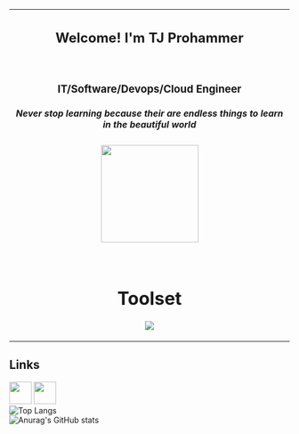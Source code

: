 <div align="center">
<table>
<tbody>
<td align="center">
<img width="2000" height="0"><br>
<h2>Welcome! I'm TJ Prohammer</h2><br>
    <h3>IT/Software/Devops/Cloud Engineer</h3>
    <h5>Never stop learning because their are endless things to learn in the beautiful world</h5>
    <p align='center'>
  <img src="https://github.com/tjprohammer/tjprohammer/assets/65262637/462c4596-668a-439c-9e6a-58829bdb00a5" width='175'>
</p>
<br />
    <h1>Toolset</h1>
<p><img src="https://github.com/tjprohammer/tjprohammer/assets/65262637/97a9db37-291f-4697-9cb6-4f8014cc8c5b"
/>
    </p>
<a href="[https://portfolio.tjprohammer.us)"></a>
</td>
</tbody>
</table>

</div>

## Links
<a href="(https://www.linkedin.com/in/tj-prohammer-2642844b/)"><img src="https://www.vectorlogo.zone/logos/linkedin/linkedin-icon.svg" width="40" height="40"/></a>
<a href="https://www.instagram.com/tjprohammer/?hl=en"> <img src="https://github.com/tjprohammer/tjprohammer/assets/65262637/98136cd5-85f7-49b4-9a3b-a3d15fdf497f" width="40" height="40"/> </a>
<br />
![Top Langs](https://github-readme-stats.vercel.app/api/top-langs/?username=tjprohammer&layout=pie&hide_progress=false)
<br />
![Anurag's GitHub stats](https://github-readme-stats.vercel.app/api?username=tjprohammer&show_icons=true&theme=radical)
<!--
- 🔭 I’m currently working on   <br />
- 🌱 I’m currently learning ...  <br />
  Terraform, More AWS Services, Kubernetes, Jeknins. <br />
- 👯 I’m looking to collaborate on ...  <br />
- 🤔 I’m looking for help with ...  <br />
- 💬 Ask me about ...  <br />
- 📫 How to reach me: ...  <br />
- ⚡ Fun fact: ...  <br />
-->
